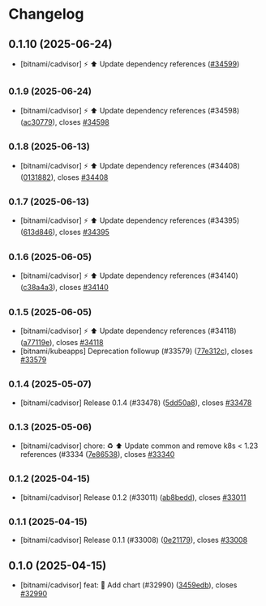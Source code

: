 # Changelog

## 0.1.10 (2025-06-24)

* [bitnami/cadvisor] :zap: :arrow_up: Update dependency references ([#34599](https://github.com/bitnami/charts/pull/34599))

## <small>0.1.9 (2025-06-24)</small>

* [bitnami/cadvisor] :zap: :arrow_up: Update dependency references (#34598) ([ac30779](https://github.com/bitnami/charts/commit/ac30779446f10e9f498b45ed240a9af448d7382e)), closes [#34598](https://github.com/bitnami/charts/issues/34598)

## <small>0.1.8 (2025-06-13)</small>

* [bitnami/cadvisor] :zap: :arrow_up: Update dependency references (#34408) ([0131882](https://github.com/bitnami/charts/commit/01318827f2cc07107abaea89731c0b9b6235ce6d)), closes [#34408](https://github.com/bitnami/charts/issues/34408)

## <small>0.1.7 (2025-06-13)</small>

* [bitnami/cadvisor] :zap: :arrow_up: Update dependency references (#34395) ([613d846](https://github.com/bitnami/charts/commit/613d846f1c85141ecee81146f00c9a05081cf1b4)), closes [#34395](https://github.com/bitnami/charts/issues/34395)

## <small>0.1.6 (2025-06-05)</small>

* [bitnami/cadvisor] :zap: :arrow_up: Update dependency references (#34140) ([c38a4a3](https://github.com/bitnami/charts/commit/c38a4a334ee19876cea7a7cba679c7b265127a9b)), closes [#34140](https://github.com/bitnami/charts/issues/34140)

## <small>0.1.5 (2025-06-05)</small>

* [bitnami/cadvisor] :zap: :arrow_up: Update dependency references (#34118) ([a77119e](https://github.com/bitnami/charts/commit/a77119e027f6bbe59e9e6e6f32741cd27cf710eb)), closes [#34118](https://github.com/bitnami/charts/issues/34118)
* [bitnami/kubeapps] Deprecation followup (#33579) ([77e312c](https://github.com/bitnami/charts/commit/77e312c1772d4d7c4dc5d3ac0e80f4e452e3a062)), closes [#33579](https://github.com/bitnami/charts/issues/33579)

## <small>0.1.4 (2025-05-07)</small>

* [bitnami/cadvisor] Release 0.1.4 (#33478) ([5dd50a8](https://github.com/bitnami/charts/commit/5dd50a823c9dc31b27a737bec97110564a1e416f)), closes [#33478](https://github.com/bitnami/charts/issues/33478)

## <small>0.1.3 (2025-05-06)</small>

* [bitnami/cadvisor] chore: :recycle: :arrow_up: Update common and remove k8s < 1.23 references (#3334 ([7e86538](https://github.com/bitnami/charts/commit/7e86538d4829c9ee05527aacb49963c61098f21e)), closes [#33340](https://github.com/bitnami/charts/issues/33340)

## <small>0.1.2 (2025-04-15)</small>

* [bitnami/cadvisor] Release 0.1.2 (#33011) ([ab8bedd](https://github.com/bitnami/charts/commit/ab8bedd06117288192f11747787f287afe212c76)), closes [#33011](https://github.com/bitnami/charts/issues/33011)

## <small>0.1.1 (2025-04-15)</small>

* [bitnami/cadvisor] Release 0.1.1 (#33008) ([0e21179](https://github.com/bitnami/charts/commit/0e2117917801f06fbdc5879d13ab0e5b65b201cf)), closes [#33008](https://github.com/bitnami/charts/issues/33008)

## 0.1.0 (2025-04-15)

* [bitnami/cadvisor] feat: :tada: Add chart (#32990) ([3459edb](https://github.com/bitnami/charts/commit/3459edbfaebbda34ccbaf51d67bca3fe2f77c147)), closes [#32990](https://github.com/bitnami/charts/issues/32990)

